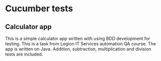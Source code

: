 # Cucumber tests
## Calculator app
This is a simple calculator app written with using BDD development for testing.
This is a task from Legion IT Services automation QA course.
The app is written on Java.
Addition, subtraction, multiplication and division tests are included.
